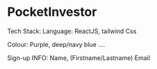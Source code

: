 # PocketInvestor


Tech Stack:
Language: ReactJS, tailwind Css

Colour:
Purple, deep/navy blue ....

Sign-up INFO:
Name, (Firstname/Lastname)
Email
